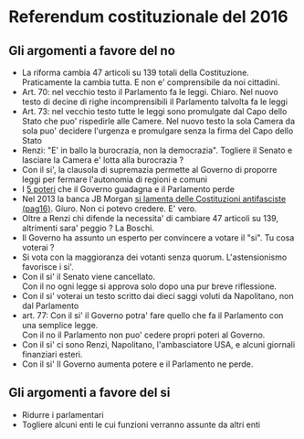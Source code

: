 # Referendum costituzionale del 2016 

## Gli argomenti a favore del no 

- La riforma cambia 47 articoli su 139 totali della Costituzione. Praticamente la cambia tutta. E non e' comprensibile da noi cittadini.
- Art. 70: nel vecchio testo il Parlamento fa le leggi. Chiaro. Nel nuovo testo di decine di righe incomprensibili il Parlamento talvolta fa le leggi
- Art. 73: nel vecchio testo tutte le leggi sono promulgate dal Capo dello Stato che puo' rispedirle alle Camere. Nel nuovo testo la sola Camera da sola puo' decidere l'urgenza e promulgare senza la firma del Capo dello Stato
- Renzi: "E' in ballo la burocrazia, non la democrazia". Togliere il Senato e lasciare la Camera e' lotta alla burocrazia ?
- Con il si', la clausola di supremazia permette al Governo di proporre leggi per fermare l'autonomia di regioni e comuni
- I <a href=http://www.internazionale.it/notizie/2016/10/04/critiche-riforma-costituzionale>5 poteri</a> che il Governo guadagna e il Parlamento perde
- Nel 2013 la banca JB Morgan <a href=http://www.ilfattoquotidiano.it/2013/06/19/ricetta-jp-morgan-per-uneuropa-integrata-liberarsi-delle-costituzioni-antifasciste/630787/>si lamenta delle Costituzioni antifasciste (pag16)</a>. Giuro. Non ci potevo credere. E' vero.
- Oltre a Renzi chi difende la necessita' di cambiare 47 articoli su 139, altrimenti sara' peggio ? La Boschi.
- Il Governo ha assunto un esperto per convincere a votare il "si". Tu cosa voterai ?
- Si vota con la maggioranza dei votanti senza quorum. L'astensionismo favorisce i si'.
- Con il si' il Senato viene cancellato. <br>Con il no ogni legge si approva solo dopo una pur breve riflessione.
- Con il si' voterai un testo scritto dai dieci saggi voluti da Napolitano, non dal Parlamento
- art. 77: Con il si' il Governo potra' fare quello che fa il Parlamento con una semplice legge. <br>Con il no il Parlamento non puo' cedere propri poteri al Governo.
- Con il si' ci sono Renzi, Napolitano, l'ambasciatore USA, e alcuni giornali finanziari esteri.
- Con il si' Il Governo aumenta potere e il Parlamento ne perde.


## Gli argomenti a favore del si

- Ridurre i parlamentari
- Togliere alcuni enti le cui funzioni verranno assunte da altri enti

